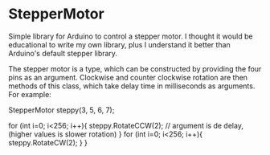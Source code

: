 # StepperMotor
Simple library for Arduino to control a stepper motor.
I thought it would be educational to write my own library, plus I understand it better than Arduino's default stepper library.

The stepper motor is a type, which can be constructed by providing the four pins as an argument. 
Clockwise and counter clockwise rotation are then methods of this class, which take delay time in milliseconds
 as arguments. For example:

StepperMotor steppy(3, 5, 6, 7);

for (int i=0; i<256; i++){
    steppy.RotateCCW(2); // argument is de delay, (higher values is slower rotation)
  }
  for (int i=0; i<256; i++){
    steppy.RotateCW(2);
  }
}

  
